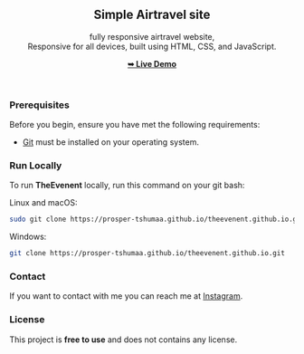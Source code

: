 <div align="center">
  
  <h2 align="center">Simple Airtravel site</h2>

 fully responsive airtravel website, <br />Responsive for all devices, built using HTML, CSS, and JavaScript.

  <a href="https://prosper-tshumaa.github.io/theevenent.github.io/"><strong>➥ Live Demo</strong></a>

</div>

<br />

### Prerequisites

Before you begin, ensure you have met the following requirements:

* [Git](https://git-scm.com/downloads "Download Git") must be installed on your operating system.

### Run Locally

To run **TheEvenent** locally, run this command on your git bash:

Linux and macOS:

```bash
sudo git clone https://prosper-tshumaa.github.io/theevenent.github.io.git
```

Windows:

```bash
git clone https://prosper-tshumaa.github.io/theevenent.github.io.git
```

### Contact

If you want to contact with me you can reach me at [Instagram](https://www.instagram.com/dante.prosper.malik/).

### License

This project is **free to use** and does not contains any license.

